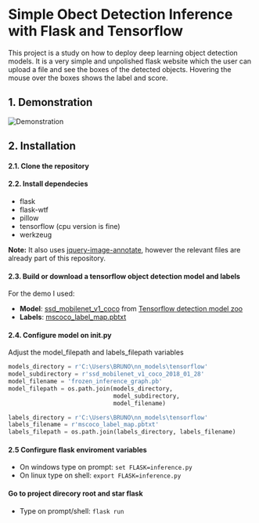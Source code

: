 # Simple Obect Detection Inference with Flask and Tensorflow

This project is a study on how to deploy deep learning object detection models.
It is a very simple and unpolished flask website which the user can upload a file and see the boxes of the detected objects. Hovering the mouse over the boxes shows the label and score.


## 1. Demonstration

![Demonstration](https://github.com/brunomsantiago/simple_object_detection_with_flask/raw/master/demo/flask_detection_demo.gif "Simple Obect Detection Inference with Flask and Tensorflow")

## 2. Installation

#### 2.1. Clone the repository

#### 2.2. Install dependecies
- flask
- flask-wtf
- pillow
- tensorflow (cpu version is fine)
- werkzeug

**Note:** It also uses [jquery-image-annotate](https://github.com/flipbit/jquery-image-annotate), however the relevant files are already part of this repository.

#### 2.3. Build or download a tensorflow object detection model and labels
For the demo I used:
- **Model**: [ssd_mobilenet_v1_coco](http://download.tensorflow.org/models/object_detection/ssd_mobilenet_v1_coco_2018_01_28.tar.gz) from [Tensorflow detection model zoo](https://github.com/tensorflow/models/blob/master/research/object_detection/g3doc/detection_model_zoo.md)
- **Labels**: [mscoco_label_map.pbtxt
](https://github.com/tensorflow/models/blob/master/research/object_detection/data/mscoco_label_map.pbtxt)

#### 2.4. Configure model on __init__.py
Adjust the model_filepath and labels_filepath variables

```python
models_directory = r'C:\Users\BRUNO\nn_models\tensorflow'
model_subdirectory = r'ssd_mobilenet_v1_coco_2018_01_28'
model_filename = 'frozen_inference_graph.pb'
model_filepath = os.path.join(models_directory,
                              model_subdirectory,
                              model_filename)

labels_directory = r'C:\Users\BRUNO\nn_models\tensorflow'
labels_filename = r'mscoco_label_map.pbtxt'
labels_filepath = os.path.join(labels_directory, labels_filename)
```

#### 2.5 Confirgure flask enviroment variables
- On windows type on prompt: `set FLASK=inference.py`
- On linux type on shell: `export FLASK=inference.py`

#### Go to project direcory root and star flask
- Type on prompt/shell: `flask run`
